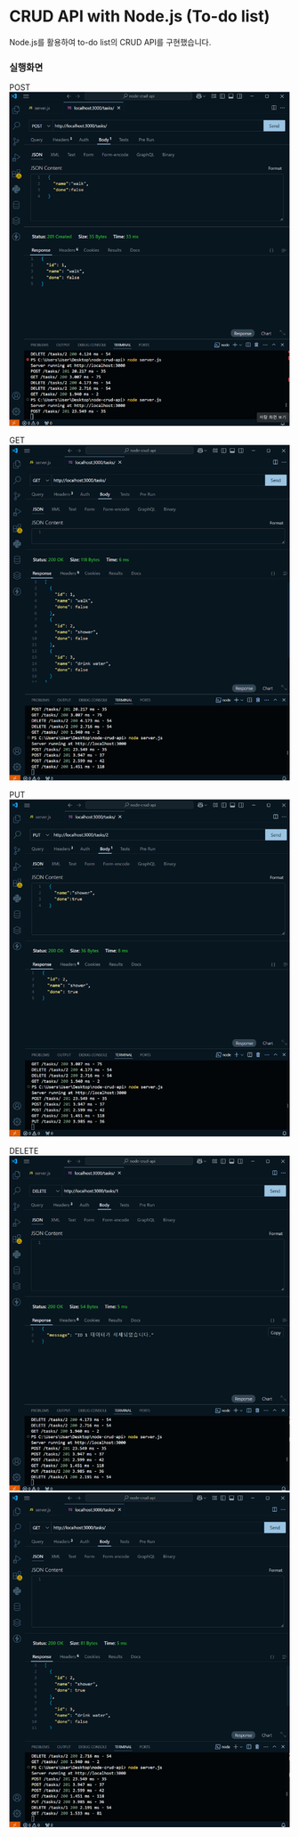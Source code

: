 # CRUD API with Node.js (To-do list)
Node.js를 활용하여 to-do list의 CRUD API를 구현했습니다.

### 실행화면
POST
![POST](https://github.com/hyungEee/node-crud-api/blob/main/img/crud1.png)

GET
![GET](https://github.com/hyungEee/node-crud-api/blob/main/img/crud2.png)

PUT
![PUT](https://github.com/hyungEee/node-crud-api/blob/main/img/crud3.png)

DELETE
![DELETE](https://github.com/hyungEee/node-crud-api/blob/main/img/crud4.png)
![DELETE2](https://github.com/hyungEee/node-crud-api/blob/main/img/crud5.png)

